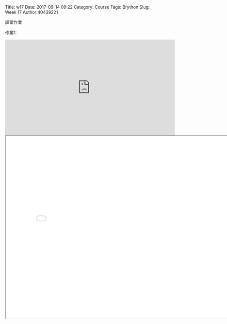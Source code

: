 Title:  w17 
Date: 2017-06-14 09:22 
Category: Course
Tags: Brython
Slug: Week 17
Author:40439221


 課堂作業 

<!-- PELICAN_END_SUMMARY -->


作業1:
<iframe width="560" height="315" src="https://www.youtube.com/embed/nOab4zqW9tk" frameborder="0" allowfullscreen></iframe>

<iframe src="./../data/w17/003.html" width="800" height="600"></iframe>